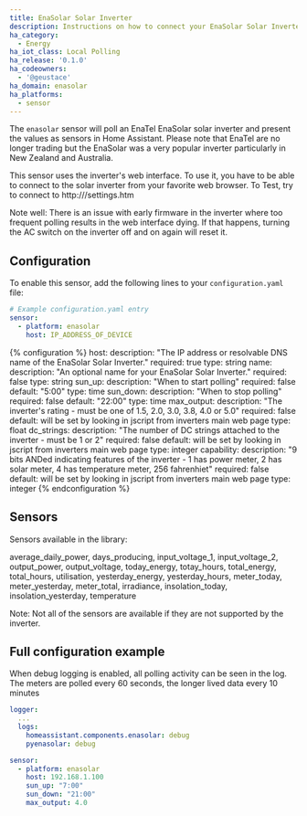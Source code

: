 ```yaml
---
title: EnaSolar Solar Inverter
description: Instructions on how to connect your EnaSolar Solar Inverter to Home Assistant.
ha_category:
  - Energy
ha_iot_class: Local Polling
ha_release: '0.1.0'
ha_codeowners:
  - '@geustace'
ha_domain: enasolar
ha_platforms:
  - sensor
---
```


The `enasolar` sensor will poll an EnaTel EnaSolar solar inverter and present the values as sensors in Home Assistant. Please note that EnaTel are no longer trading but the EnaSolar was a very popular inverter particularly in New Zealand and Australia.

This sensor uses the inverter's web interface. To use it, you have to be able to connect to the solar inverter from your favorite web browser. To Test, try to connect to http://<your inverter>/settings.htm

Note well: There is an issue with early firmware in the inverter where too frequent polling results in the web interface dying. If that happens, turning the AC switch on the inverter off and on again will reset it.


## Configuration

To enable this sensor, add the following lines to your `configuration.yaml` file:

```yaml
# Example configuration.yaml entry
sensor:
  - platform: enasolar
    host: IP_ADDRESS_OF_DEVICE
```

{% configuration %}
host:
  description: "The IP address or resolvable DNS name of the EnaSolar Solar Inverter."
  required: true
  type: string
name:
  description: "An optional name for your EnaSolar Solar Inverter."
  required: false
  type: string
sun_up:
  description: "When to start polling"
  required: false
  default: "5:00"
  type: time
sun_down:
  description: "When to stop polling"
  required: false
  default: "22:00"
  type: time 
max_output:
  description: "The inverter's rating - must be one of 1.5, 2.0, 3.0, 3.8, 4.0 or 5.0"
  required: false
  default: will be set by looking in jscript from inverters main web page
  type: float
dc_strings:
  description: "The number of DC strings attached to the inverter - must be 1 or 2"
  required: false
  default: will be set by looking in jscript from inverters main web page
  type: integer
capability:
  description: "9 bits ANDed indicating features of the inverter - 1 has power meter, 2 has solar meter, 4 has temperature meter, 256 fahrenhiet"
  required: false
  default: will be set by looking in jscript from inverters main web page
  type: integer
{% endconfiguration %}

## Sensors

Sensors available in the library:

average_daily_power, days_producing, input_voltage_1, input_voltage_2, output_power, output_voltage, today_energy, totay_hours, total_energy, total_hours, utilisation, yesterday_energy, yesterday_hours, meter_today, meter_yesterday, meter_total, irradiance, insolation_today, insolation_yesterday, temperature

Note: Not all of the sensors are available if they are not supported by the inverter.

## Full configuration example

When debug logging is enabled, all polling activity can be seen in the log. The meters are polled every 60 seconds, the longer lived data every 10 minutes

```yaml
logger:
  ...
  logs:
    homeassistant.components.enasolar: debug
    pyenasolar: debug 

sensor:
  - platform: enasolar
    host: 192.168.1.100
    sun_up: "7:00" 
    sun_down: "21:00"
    max_output: 4.0
```
